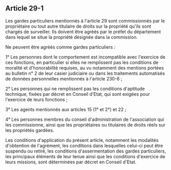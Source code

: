 Article 29-1
----
Les gardes particuliers mentionnés à l'article 29 sont commissionnés par le
propriétaire ou tout autre titulaire de droits sur la propriété qu'ils sont
chargés de surveiller. Ils doivent être agréés par le préfet du département dans
lequel se situe la propriété désignée dans la commission.

Ne peuvent être agréés comme gardes particuliers :

1° Les personnes dont le comportement est incompatible avec l'exercice de ces
fonctions, en particulier si elles ne remplissent pas les conditions de moralité
et d'honorabilité requises, au vu notamment des mentions portées au bulletin n°
2 de leur casier judiciaire ou dans les traitements automatisés de données
personnelles mentionnés à l'article 230-6 ;

2° Les personnes qui ne remplissent pas les conditions d'aptitude technique,
fixées par décret en Conseil d'Etat, qui sont exigées pour l'exercice de leurs
fonctions ;

3° Les agents mentionnés aux articles 15 (1° et 2°) et 22 ;

4° Les personnes membres du conseil d'administration de l'association qui les
commissionne, ainsi que les propriétaires ou titulaires de droits réels sur les
propriétés gardées.

Les conditions d'application du présent article, notamment les modalités
d'obtention de l'agrément, les conditions dans lesquelles celui-ci peut être
suspendu ou retiré, les conditions d'assermentation des gardes particuliers, les
principaux éléments de leur tenue ainsi que les conditions d'exercice de leurs
missions, sont déterminées par décret en Conseil d'Etat.
